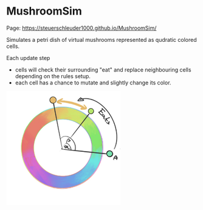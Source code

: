 # MushroomSim

 Page: https://steuerschleuder1000.github.io/MushroomSim/


Simulates a petri dish of virtual mushrooms represented as qudratic colored cells.

Each update step 
 - cells will check their surrounding "eat" and replace neighbouring cells depending on the rules setup.
 - each cell has a chance to mutate and slightly change its color.


<img src="https://raw.githubusercontent.com/SteuerSchleuder1000/MushroomSim/main/colorPie.jpg" width="300" height="300"></img>




